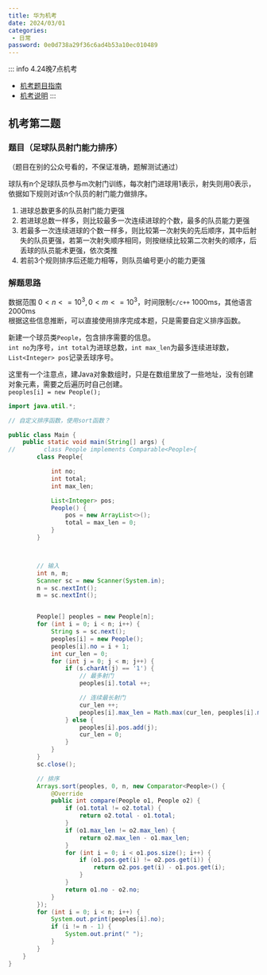 ```yaml
---
title: 华为机考
date: 2024/03/01
categories:
 - 日常
password: 0e0d738a29f36c6ad4b53a10ec010489
---
```

::: info
4.24晚7点机考

- [机考题目指南](https://www.nowcoder.com/discuss/445247001081516032)
- [机考说明](https://www.nowcoder.com/discuss/526335057670262784)
:::

## 机考第二题
### 题目（足球队员射门能力排序）
（题目在别的公众号看的，不保证准确，题解测试通过）

球队有n个足球队员参与m次射门训练，每次射门进球用1表示，射失则用0表示，依据如下规则对该n个队员的射门能力做排序。
1. 进球总数更多的队员射门能力更强
2. 若进球总数一样多，则比较最多一次连续进球的个数，最多的队员能力更强
3. 若最多一次连续进球的个数一样多，则比较第一次射失的先后顺序，其中后射失的队员更强，若第一次射失顺序相同，则按继续比较第二次射失的顺序，后丢球的队员能术更强，依次类推
4. 若前3个规则排序后还能力相等，则队员编号更小的能力更强


### 解题思路
数据范围 $0<n<=10^3, 0<m<=10^3$，时间限制`c/c++` 1000ms，其他语言2000ms<br/>
根据这些信息推断，可以直接使用排序完成本题，只是需要自定义排序函数。

新建一个球员类`People`，包含排序需要的信息。<br/>
`int no`为序号，`int total`为进球总数，`int max_len`为最多连续进球数，`List<Integer> pos`记录丢球序号。

这里有一个注意点，建Java对象数组时，只是在数组里放了一些地址，没有创建对象元素，需要之后遍历时自己创建。<br/>
`peoples[i] = new People();`

```java
import java.util.*;

// 自定义排序函数，使用sort函数？

public class Main {
    public static void main(String[] args) {
//        class People implements Comparable<People>{
        class People{

            int no;
            int total;
            int max_len;

            List<Integer> pos;
            People() {
                pos = new ArrayList<>();
                total = max_len = 0;
            }
        }



        // 输入
        int n, m;
        Scanner sc = new Scanner(System.in);
        n = sc.nextInt();
        m = sc.nextInt();


        People[] peoples = new People[n];
        for (int i = 0; i < n; i++) {
            String s = sc.next();
            peoples[i] = new People();
            peoples[i].no = i + 1;
            int cur_len = 0;
            for (int j = 0; j < m; j++) {
                if (s.charAt(j) == '1') {
                    // 最多射门
                    peoples[i].total ++;

                    // 连续最长射门
                    cur_len ++;
                    peoples[i].max_len = Math.max(cur_len, peoples[i].max_len);
                } else {
                    peoples[i].pos.add(j);
                    cur_len = 0;
                }
            }
        }
        sc.close();

        // 排序
        Arrays.sort(peoples, 0, n, new Comparator<People>() {
            @Override
            public int compare(People o1, People o2) {
                if (o1.total != o2.total) {
                    return o2.total - o1.total;
                }
                if (o1.max_len != o2.max_len) {
                    return o2.max_len - o1.max_len;
                }
                for (int i = 0; i < o1.pos.size(); i++) {
                    if (o1.pos.get(i) != o2.pos.get(i)) {
                        return o2.pos.get(i) - o1.pos.get(i);
                    }
                }
                return o1.no - o2.no;
            }
        });
        for (int i = 0; i < n; i++) {
            System.out.print(peoples[i].no);
            if (i != n - 1) {
                System.out.print(" ");
            }
        }
    }
}
```
